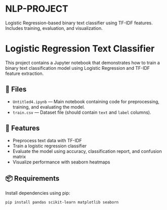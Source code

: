 # NLP-PROJECT
Logistic Regression-based binary text classifier using TF-IDF features. Includes training, evaluation, and visualization.

# Logistic Regression Text Classifier

This project contains a Jupyter notebook that demonstrates how to train a binary text classification model using Logistic Regression and TF-IDF feature extraction.

## 📂 Files

- `Untitled4.ipynb` — Main notebook containing code for preprocessing, training, and evaluating the model.
- `train.csv` — Dataset file (should contain `text` and `label` columns).

## 🧠 Features

- Preprocess text data with TF-IDF
- Train a logistic regression classifier
- Evaluate the model using accuracy, classification report, and confusion matrix
- Visualize performance with seaborn heatmaps

## 📦 Requirements

Install dependencies using pip:

```bash
pip install pandas scikit-learn matplotlib seaborn
